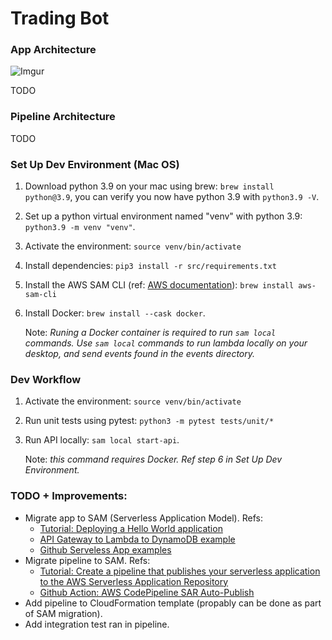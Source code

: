 # Trading Bot

### App Architecture

![Imgur](https://i.imgur.com/DatEUXu.png)

TODO

### Pipeline Architecture

TODO

### Set Up Dev Environment (Mac OS)

1. Download python 3.9 on your mac using brew: `brew install python@3.9`, you can verify you now have python 3.9 with `python3.9 -V`.
2. Set up a python virtual environment named "venv" with python 3.9: `python3.9 -m venv "venv"`.
3. Activate the environment: `source venv/bin/activate`
4. Install dependencies: `pip3 install -r src/requirements.txt`
5. Install the AWS SAM CLI (ref: [AWS documentation](https://docs.aws.amazon.com/serverless-application-model/latest/developerguide/serverless-sam-cli-install-mac.html)): `brew install aws-sam-cli`
6. Install Docker: `brew install --cask docker`.

   Note: _Runing a Docker container is required to run `sam local` commands. Use `sam local` commands to run lambda locally on your desktop, and send events found in the events directory._

### Dev Workflow

1. Activate the environment: `source venv/bin/activate`
2. Run unit tests using pytest: `python3 -m pytest tests/unit/*`
3. Run API locally: `sam local start-api`.

   Note: _this command requires Docker. Ref step 6 in Set Up Dev Environment._

### TODO + Improvements:

- Migrate app to SAM (Serverless Application Model). Refs:
  - [Tutorial: Deploying a Hello World application](https://docs.aws.amazon.com/serverless-application-model/latest/developerguide/serverless-getting-started-hello-world.html)
  - [API Gateway to Lambda to DynamoDB example](https://serverlessland.com/patterns/apigw-lambda-dynamodb)
  - [Github Serveless App examples](https://github.com/amazon-archives/serverless-app-examples/tree/master/python)
- Migrate pipeline to SAM. Refs:
  - [Tutorial: Create a pipeline that publishes your serverless application to the AWS Serverless Application Repository](https://docs.aws.amazon.com/codepipeline/latest/userguide/tutorials-serverlessrepo-auto-publish.html)
  - [Github Action: AWS CodePipeline SAR Auto-Publish](https://serverlessrepo.aws.amazon.com/applications/arn:aws:serverlessrepo:us-east-1:077246666028:applications~aws-serverless-codepipeline-serverlessrepo-publish)
- Add pipeline to CloudFormation template (propably can be done as part of SAM migration).
- Add integration test ran in pipeline.
